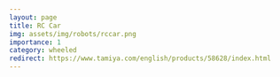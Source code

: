 ```yaml
---
layout: page
title: RC Car
img: assets/img/robots/rccar.png
importance: 1
category: wheeled
redirect: https://www.tamiya.com/english/products/58628/index.html
---
```

